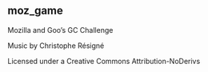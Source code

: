 moz_game
--------

Mozilla and Goo’s GC Challenge

Music by Christophe Résigné

Licensed under a Creative Commons Attribution-NoDerivs
